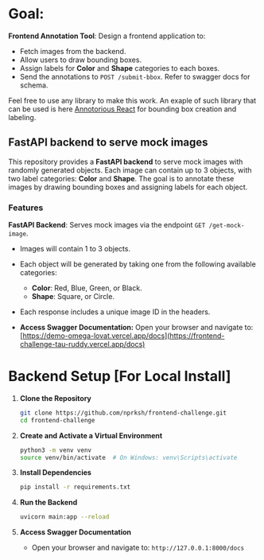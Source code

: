 # Goal:
**Frontend Annotation Tool**: Design a frontend application to:
   - Fetch images from the backend.
   - Allow users to draw bounding boxes.
   - Assign labels for **Color** and **Shape** categories to each boxes.
   - Send the annotations to `POST /submit-bbox`. Refer to swagger docs for schema.

Feel free to use any library to make this work. An exaple of such library that can be used is here [Annotorious React](https://annotorious.dev/react/custom-popups/) for bounding box creation and labeling.

## FastAPI backend to serve mock images

This repository provides a **FastAPI backend** to serve mock images with randomly generated objects. Each image can contain up to 3 objects, with two label categories: **Color** and **Shape**. The goal is to annotate these images by drawing bounding boxes and assigning labels for each object.

### Features
**FastAPI Backend**: Serves mock images via the endpoint `GET /get-mock-image`.
   - Images will contain 1 to 3 objects.
   - Each object will be generated by taking one from the following available categories:
     - **Color**: Red, Blue, Green, or Black.
     - **Shape**: Square, or Circle.
   - Each response includes a unique image ID in the headers.

   - **Access Swagger Documentation:** Open your browser and navigate to: [https://demo-omega-lovat.vercel.app/docs](https://frontend-challenge-tau-ruddy.vercel.app/docs)






# Backend Setup [For Local Install] 

1. **Clone the Repository**
   ```bash
   git clone https://github.com/nprksh/frontend-challenge.git
   cd frontend-challenge
   ```

2. **Create and Activate a Virtual Environment**
   ```bash
   python3 -m venv venv
   source venv/bin/activate  # On Windows: venv\Scripts\activate
   ```

3. **Install Dependencies**
   ```bash
   pip install -r requirements.txt
   ```

4. **Run the Backend**
   ```bash
   uvicorn main:app --reload
   ```

5. **Access Swagger Documentation**
   - Open your browser and navigate to: `http://127.0.0.1:8000/docs`






